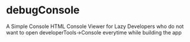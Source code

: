 # debugConsole
A Simple Console HTML Console Viewer for Lazy Developers who do not want to open developerTools->Console everytime while building the app
